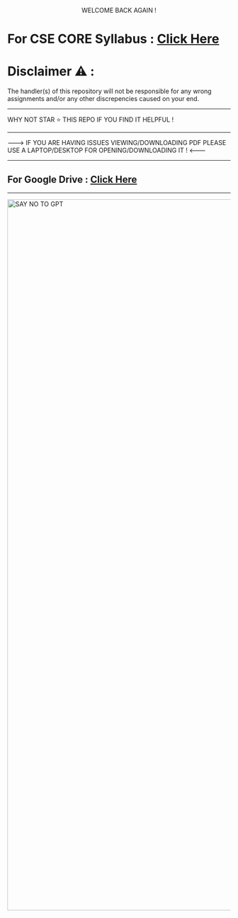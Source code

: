 <p align="center">
WELCOME BACK AGAIN !
</p>

# For CSE CORE Syllabus : [Click Here](https://drive.google.com/file/d/1_uaK9x6Bot0PCpm_x-S-0dHAQKwT_Wce/view?usp=drive_link)

# Disclaimer :warning: :

The handler(s) of this repository will not be responsible for any wrong assignments and/or any other discrepencies caused on your end.

---------------------------------------------------------------------------------------------------------------------------------------------------------------------------------------------------------------------------------


WHY NOT STAR ⭐ THIS REPO IF YOU FIND IT HELPFUL !


---------------------------------------------------------------------------------------------------------------------------------------------------------------------------------------------------------------------------------


---> IF YOU ARE HAVING ISSUES VIEWING/DOWNLOADING PDF PLEASE USE A LAPTOP/DESKTOP FOR OPENING/DOWNLOADING IT ! <---


---------------------------------------------------------------------------------------------------------------------------------------------------------------------------------------------------------------------------------


## For Google Drive : [Click Here](https://drive.google.com/drive/folders/1mUm7of83a41k5uJQLcgt91DZne-b479P?usp=sharing)


---------------------------------------------------------------------------------------------------------------------------------------------------------------------------------------------------------------------------------

<img align="right" alt="SAY NO TO GPT" width="1600" src="https://encrypted-tbn0.gstatic.com/images?q=tbn:ANd9GcT78zaHjm3pAOmdUl6LhVzCO41IjVtwzdsFaw&usqp=CAU">

